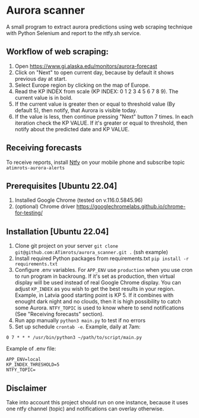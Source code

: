 # Aurora scanner

A small program to extract aurora predictions using web scraping technique with Python Selenium and report to the ntfy.sh service.

## Workflow of web scraping:

1. Open https://www.gi.alaska.edu/monitors/aurora-forecast
1. Click on "Next" to open current day, because by default it shows previous day at start.
1. Select Europe region by clicking on the map of Europe.
1. Read the KP INDEX from scale (KP INDEX: 0 1 2 3 4 5 6 7 8 9). The current value is in bold.
1. If the current value is greater then or equal to threshold value (By default 5), then notify, that Aurora is visible today.
1. If the value is less, then continue pressing "Next" button 7 times. In each iteration check the KP VALUE. If it's greater or equal to threshold, then notify about the predicted date and KP VALUE.

## Receiving forecasts

To receive reports, install [Ntfy](https://ntfy.sh/) on your mobile phone and subscribe topic `atimrots-aurora-alerts`

## Prerequisites [Ubuntu 22.04]
1. Installed Google Chrome (tested on v.116.0.5845.96)
1. (optional) Chrome driver https://googlechromelabs.github.io/chrome-for-testing/

## Installation [Ubuntu 22.04]
1. Clone git project on your server `git clone git@github.com:ATimrots/aurora_scanner.git .` (ssh example)
1. Install required Python packages from requirements.txt `pip install -r requirements.txt`
1. Configure .env variables. For `APP_ENV` use `production` when you use cron to run program in backroung. If it's set as production, then virtual display will be used instead of real Google Chrome display. You can adjust `KP_INDEX` as you wish to get the best results in your region. Example, in Latvia good starting point is KP 5. If it combines with enought dark night and no clouds, then it is high possibility to catch some Aurora. `NTFY_TOPIC` is used to know where to send notifications (See "Receiving forecasts" section).
1. Run app manually `python3 main.py` to test if no errors
1. Set up schedule `crontab -e`. Example, daily at 7am:
```
0 7 * * * /usr/bin/python3 ~/path/to/script/main.py
```
Example of .env file:
```
APP_ENV=local
KP_INDEX_THRESHOLD=5
NTFY_TOPIC=
```

## Disclaimer
Take into account this project should run on one instance, because it uses one ntfy channel (topic) and notifications can overlay otherwise.
